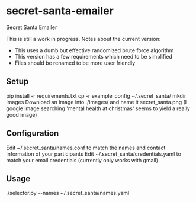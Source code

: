 # secret-santa-emailer
Secret Santa Emailer

This is still a work in progress. Notes about the current version:
  - This uses a dumb but effective randomized brute force algorithm
  - This version has a few requirements which need to be simplified
  - Files should be renamed to be more user friendly

## Setup
pip install -r requirements.txt
cp -r example_config ~/.secret_santa/
mkdir images
Download an image into ./images/ and name it secret_santa.png (I google image searching 'mental health at christmas' seems to yield a really good image)

## Configuration
Edit ~/.secret_santa/names.conf to match the names and contact information of your participants
Edit ~/.secret_santa/credentials.yaml to match your email credentials (currently only works with gmail)

## Usage
./selector.py --names ~/.secret_santa/names.yaml 
